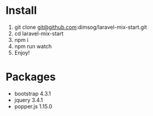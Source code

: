 # Install
1. git clone git@github.com:dimsog/laravel-mix-start.git
2. cd laravel-mix-start
3. npm i
4. npm run watch
5. Enjoy!

# Packages
* bootstrap 4.3.1
* jquery 3.4.1
* popper.js 1.15.0